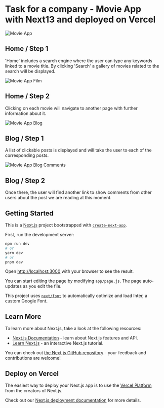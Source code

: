# Task for a company - Movie App with Next13 and deployed on Vercel

![Movie App](https://res.cloudinary.com/drpcjt13x/image/upload/v1693503428/Proyectos/Movie%20App/movie-app_jkeyp3.jpg)

## Home / Step 1

'Home' includes a search engine where the user can type any keywords linked to a movie title. By clicking 'Search' a gallery of movies related to the search will be displayed.

![Movie App Film](https://res.cloudinary.com/drpcjt13x/image/upload/v1693503429/Proyectos/Movie%20App/movie-app-film_zjwbnw.jpg)

## Home / Step 2

Clicking on each movie will navigate to another page with further information about it.

![Movie App Blog](https://res.cloudinary.com/drpcjt13x/image/upload/v1693503430/Proyectos/Movie%20App/movie-blog-app_z9ex0z.jpg)

## Blog / Step 1

A list of clickable posts is displayed and will take the user to each of the corresponding posts.

![Movie App Blog Comments](https://res.cloudinary.com/drpcjt13x/image/upload/v1693503429/Proyectos/Movie%20App/movie-blog-app-comments_i0h7ti.jpg)

## Blog / Step 2

Once there, the user will find another link to show comments from other users about the post we are reading at this moment.

## Getting Started

This is a [Next.js](https://nextjs.org/) project bootstrapped with [`create-next-app`](https://github.com/vercel/next.js/tree/canary/packages/create-next-app).

First, run the development server:

```bash
npm run dev
# or
yarn dev
# or
pnpm dev
```

Open [http://localhost:3000](http://localhost:3000) with your browser to see the result.

You can start editing the page by modifying `app/page.js`. The page auto-updates as you edit the file.

This project uses [`next/font`](https://nextjs.org/docs/basic-features/font-optimization) to automatically optimize and load Inter, a custom Google Font.

## Learn More

To learn more about Next.js, take a look at the following resources:

- [Next.js Documentation](https://nextjs.org/docs) - learn about Next.js features and API.
- [Learn Next.js](https://nextjs.org/learn) - an interactive Next.js tutorial.

You can check out [the Next.js GitHub repository](https://github.com/vercel/next.js/) - your feedback and contributions are welcome!

## Deploy on Vercel

The easiest way to deploy your Next.js app is to use the [Vercel Platform](https://vercel.com/new?utm_medium=default-template&filter=next.js&utm_source=create-next-app&utm_campaign=create-next-app-readme) from the creators of Next.js.

Check out our [Next.js deployment documentation](https://nextjs.org/docs/deployment) for more details.
